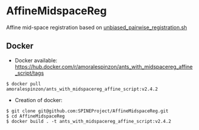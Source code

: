 # AffineMidspaceReg
Affine mid-space registration based on [unbiased_pairwise_registration.sh](https://github.com/ANTsX/ANTs/blob/master/Scripts/unbiased_pairwise_registration.sh)

## Docker
- Docker available: https://hub.docker.com/r/amoralespinzon/ants_with_midspacereg_affine_script/tags
```
$ docker pull amoralespinzon/ants_with_midspacereg_affine_script:v2.4.2
```
- Creation of docker:
```
$ git clone git@github.com:SPINEProject/AffineMidspaceReg.git
$ cd AffineMidspaceReg
$ docker build . -t ants_with_midspacereg_affine_script:v2.4.2
```


